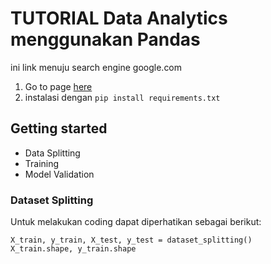 # TUTORIAL Data Analytics menggunakan Pandas

ini link menuju search engine google.com

1. Go to page [here](www.google.com)
2. instalasi dengan `pip install requirements.txt`

## Getting started
- Data Splitting
- Training
- Model Validation
### Dataset Splitting

Untuk melakukan coding dapat diperhatikan sebagai berikut:
```code
X_train, y_train, X_test, y_test = dataset_splitting()
X_train.shape, y_train.shape
```
